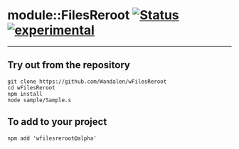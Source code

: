 
# module::FilesReroot  [![Status](https://github.com/Wandalen/wFilesReroot/workflows/publish/badge.svg)](https://github.com/Wandalen/wFilesReroot/actions?query=workflow%3Apublish) [![experimental](https://img.shields.io/badge/stability-experimental-orange.svg)](https://github.com/emersion/stability-badges#experimental)

___

## Try out from the repository
```
git clone https://github.com/Wandalen/wFilesReroot
cd wFilesReroot
npm install
node sample/Sample.s
```

## To add to your project
```
npm add 'wfilesreroot@alpha'
```




